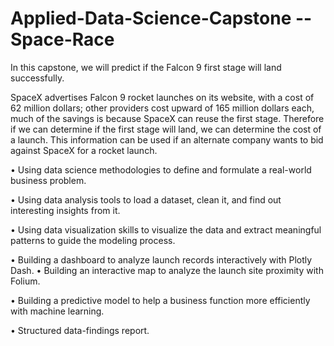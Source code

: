 # Applied-Data-Science-Capstone -- Space-Race
In this capstone, we will predict if the Falcon 9 first stage will land successfully.

SpaceX advertises Falcon 9 rocket launches on its website, with a cost of 62 million dollars; other providers cost upward of 165 million dollars each, much of the savings is because SpaceX can reuse the first stage. Therefore if we can determine if the first stage will land, we can determine the cost of a launch. This information can be used if an alternate company wants to bid against SpaceX for a rocket launch.

• Using data science methodologies to define and formulate a real-world business problem. 

• Using data analysis tools to load a dataset, clean it, and find out interesting insights from it.

• Using data visualization skills to visualize the data and extract meaningful patterns to guide the modeling process.

• Building a dashboard to analyze launch records interactively with Plotly Dash. • Building an interactive map to analyze the launch site proximity with Folium.

• Building a predictive model to help a business function more efficiently with machine learning.

• Structured data-findings report.
